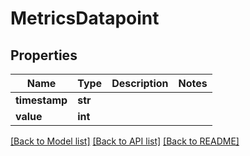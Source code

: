 # MetricsDatapoint

## Properties
Name | Type | Description | Notes
------------ | ------------- | ------------- | -------------
**timestamp** | **str** |  | 
**value** | **int** |  | 

[[Back to Model list]](../README.md#documentation-for-models) [[Back to API list]](../README.md#documentation-for-api-endpoints) [[Back to README]](../README.md)

